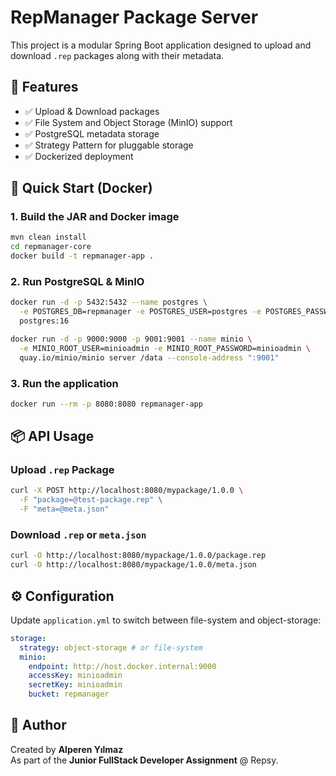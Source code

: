 # RepManager Package Server

This project is a modular Spring Boot application designed to upload and download `.rep` packages along with their metadata.

## 🧱 Features

- ✅ Upload & Download packages
- ✅ File System and Object Storage (MinIO) support
- ✅ PostgreSQL metadata storage
- ✅ Strategy Pattern for pluggable storage
- ✅ Dockerized deployment

## 🚀 Quick Start (Docker)

### 1. Build the JAR and Docker image

```bash
mvn clean install
cd repmanager-core
docker build -t repmanager-app .
```

### 2. Run PostgreSQL & MinIO

```bash
docker run -d -p 5432:5432 --name postgres \
  -e POSTGRES_DB=repmanager -e POSTGRES_USER=postgres -e POSTGRES_PASSWORD=postgres \
  postgres:16

docker run -d -p 9000:9000 -p 9001:9001 --name minio \
  -e MINIO_ROOT_USER=minioadmin -e MINIO_ROOT_PASSWORD=minioadmin \
  quay.io/minio/minio server /data --console-address ":9001"
```

### 3. Run the application

```bash
docker run --rm -p 8080:8080 repmanager-app
```

## 📦 API Usage

### Upload `.rep` Package

```bash
curl -X POST http://localhost:8080/mypackage/1.0.0 \
  -F "package=@test-package.rep" \
  -F "meta=@meta.json"
```

### Download `.rep` or `meta.json`

```bash
curl -O http://localhost:8080/mypackage/1.0.0/package.rep
curl -O http://localhost:8080/mypackage/1.0.0/meta.json
```

## ⚙️ Configuration

Update `application.yml` to switch between file-system and object-storage:

```yaml
storage:
  strategy: object-storage # or file-system
  minio:
    endpoint: http://host.docker.internal:9000
    accessKey: minioadmin
    secretKey: minioadmin
    bucket: repmanager
```

## 📝 Author

Created by **Alperen Yılmaz**  
As part of the **Junior FullStack Developer Assignment** @ Repsy.
